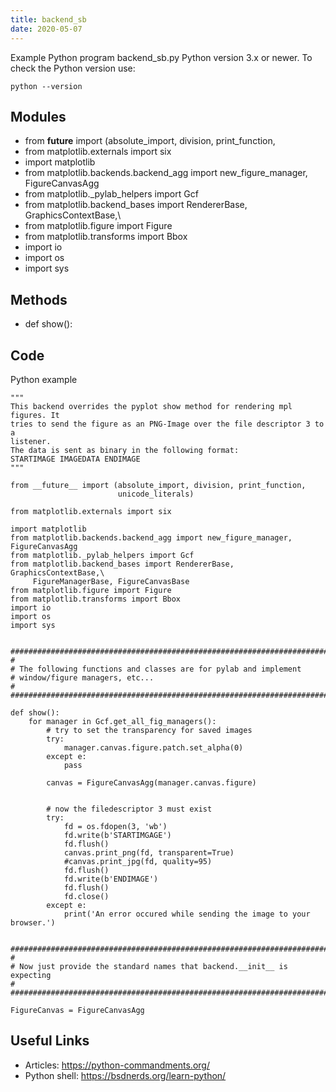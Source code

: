 ```yaml
---
title: backend_sb
date: 2020-05-07
---
```

Example Python program backend_sb.py
Python version 3.x or newer.
To check the Python version use:

    python --version

## Modules

* from __future__ import (absolute_import, division, print_function,
* from matplotlib.externals import six
* import matplotlib
* from matplotlib.backends.backend_agg import new_figure_manager, FigureCanvasAgg
* from matplotlib._pylab_helpers import Gcf
* from matplotlib.backend_bases import RendererBase, GraphicsContextBase,\
* from matplotlib.figure import Figure
* from matplotlib.transforms import Bbox
* import io
* import os
* import sys

## Methods

* def show():

## Code

Python example

    """
    This backend overrides the pyplot show method for rendering mpl figures. It
    tries to send the figure as an PNG-Image over the file descriptor 3 to a
    listener.
    The data is sent as binary in the following format:
    STARTIMAGE IMAGEDATA ENDIMAGE
    """
    
    from __future__ import (absolute_import, division, print_function,
                            unicode_literals)
    
    from matplotlib.externals import six
    
    import matplotlib
    from matplotlib.backends.backend_agg import new_figure_manager, FigureCanvasAgg
    from matplotlib._pylab_helpers import Gcf
    from matplotlib.backend_bases import RendererBase, GraphicsContextBase,\
         FigureManagerBase, FigureCanvasBase
    from matplotlib.figure import Figure
    from matplotlib.transforms import Bbox
    import io
    import os
    import sys
    
    
    ########################################################################
    #
    # The following functions and classes are for pylab and implement
    # window/figure managers, etc...
    #
    ########################################################################
    
    def show():
        for manager in Gcf.get_all_fig_managers():
            # try to set the transparency for saved images
            try:
                manager.canvas.figure.patch.set_alpha(0)
            except e:
                pass
    
            canvas = FigureCanvasAgg(manager.canvas.figure)
    
    
            # now the filedescriptor 3 must exist
            try:
                fd = os.fdopen(3, 'wb')
                fd.write(b'STARTIMGAGE')
                fd.flush()
                canvas.print_png(fd, transparent=True)
                #canvas.print_jpg(fd, quality=95)
                fd.flush()
                fd.write(b'ENDIMAGE')
                fd.flush()
                fd.close()
            except e:
                print('An error occured while sending the image to your browser.')
    
    
    ########################################################################
    #
    # Now just provide the standard names that backend.__init__ is expecting
    #
    ########################################################################
    
    FigureCanvas = FigureCanvasAgg

## Useful Links

- Articles: https://python-commandments.org/
- Python shell: https://bsdnerds.org/learn-python/
